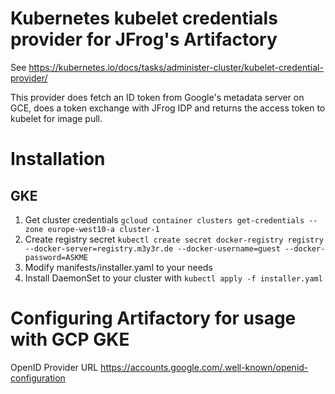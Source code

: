 # Kubernetes kubelet credentials provider for JFrog's Artifactory

See https://kubernetes.io/docs/tasks/administer-cluster/kubelet-credential-provider/

This provider does fetch an ID token from Google's metadata server on GCE, does a token exchange with JFrog IDP and returns the access token to kubelet for image pull.

# Installation
## GKE

1. Get cluster credentials `gcloud container clusters get-credentials --zone europe-west10-a cluster-1`
2. Create registry secret `kubectl create secret docker-registry registry --docker-server=registry.m3y3r.de --docker-username=guest --docker-password=ASKME`
3. Modify manifests/installer.yaml to your needs
4. Install DaemonSet to your cluster with `kubectl apply -f installer.yaml`

# Configuring Artifactory for usage with GCP GKE

OpenID Provider URL https://accounts.google.com/.well-known/openid-configuration
